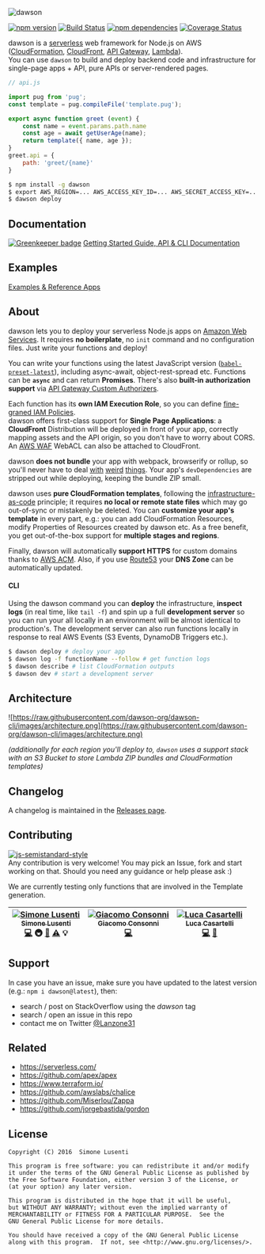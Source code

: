 ![dawson](https://raw.githubusercontent.com/dawson-org/dawson-cli/images/dawson-logo.png)

[![npm version](https://img.shields.io/npm/v/dawson.svg?maxAge=3600)](https://npm.im/dawson)
[![Build Status](https://travis-ci.org/dawson-org/dawson-cli.svg?branch=master)](https://travis-ci.org/dawson-org/dawson-cli)
[![npm dependencies](https://david-dm.org/dawson-org/dawson-cli.svg?maxAge=3600)](https://david-dm.org/dawson-org/dawson-cli)
[![Coverage Status](https://coveralls.io/repos/github/dawson-org/dawson-cli/badge.svg)](https://coveralls.io/github/dawson-org/dawson-cli)

dawson is a [serverless](https://auth0.com/blog/what-is-serverless/) web framework for Node.js on AWS ([CloudFormation](https://aws.amazon.com/cloudformation/), [CloudFront](https://aws.amazon.com/cloudfront/), [API Gateway](https://aws.amazon.com/apigateway/), [Lambda](https://aws.amazon.com/lambda/)).  
You can use `dawson` to build and deploy backend code and infrastructure for single-page apps + API, pure APIs or server-rendered pages.

```js
// api.js

import pug from 'pug';
const template = pug.compileFile('template.pug');

export async function greet (event) {
    const name = event.params.path.name
    const age = await getUserAge(name);
    return template({ name, age });
}
greet.api = {
    path: 'greet/{name}'
}
```
```bash
$ npm install -g dawson
$ export AWS_REGION=... AWS_ACCESS_KEY_ID=... AWS_SECRET_ACCESS_KEY=...
$ dawson deploy
```

## Documentation

[![Greenkeeper badge](https://badges.greenkeeper.io/dawson-org/dawson-cli.svg)](https://greenkeeper.io/)
[Getting Started Guide, API & CLI Documentation](https://github.com/dawson-org/dawson-cli/blob/master/docs/README.md)

## Examples
[Examples & Reference Apps](https://github.com/dawson-org/dawson-examples)

## About
dawson lets you to deploy your serverless Node.js apps on [Amazon Web Services](https://aws.amazon.com). It requires **no boilerplate**, no `init` command and no configuration files. Just write your functions and deploy!

You can write your functions using the latest JavaScript version ([`babel-preset-latest`](https://babeljs.io/docs/plugins/preset-latest/)), including async-await, object-rest-spread etc. Functions can be **`async`** and can return **Promises**. There's also **built-in authorization support** via [API Gateway Custom Authorizers](https://docs.aws.amazon.com/apigateway/latest/developerguide/use-custom-authorizer.html).

Each function has its **own IAM Execution Role**, so you can define [fine-graned IAM Policies](https://docs.aws.amazon.com/IAM/latest/UserGuide/best-practices.html#grant-least-privilege).  
dawson offers first-class support for **Single Page Applications**: a **CloudFront** Distribution will be deployed in front of your app, correctly mapping assets and the API origin, so you don't have to worry about CORS. An [AWS WAF](https://aws.amazon.com/waf/) WebACL can also be attached to CloudFront.

dawson **does not bundle** your app with webpack, browserify or rollup, so you'll never have to deal [with](https://github.com/aws/aws-sdk-js/issues/603) [weird](https://github.com/substack/brfs) [things](https://stackoverflow.com/questions/32253362/how-do-i-build-a-single-js-file-for-aws-lambda-nodejs-runtime). Your app's `devDependencies` are stripped out while deploying, keeping the bundle ZIP small.

dawson uses **pure CloudFormation templates**, following the [infrastructure-as-code](https://en.wikipedia.org/wiki/Infrastructure_as_Code) principle; it requires **no local or remote state files** which may go out-of-sync or mistakenly be deleted. You can **customize your app's template** in every part, e.g.: you can add CloudFormation Resources, modify Properties of Resources created by dawson etc. As a free benefit, you get out-of-the-box support for **multiple stages and regions**.

Finally, dawson will automatically **support HTTPS** for custom domains thanks to [AWS ACM](https://aws.amazon.com/acm/). Also, if you use [Route53](https://aws.amazon.com/route53/) your **DNS Zone** can be automatically updated.

#### CLI
Using the dawson command you can **deploy** the infrastructure, **inspect logs** (in real time, like `tail -f`) and spin up a full **development server** so you can run your all locally in an environment will be almost identical to production's. The development server can also run functions locally in response to real AWS Events (S3 Events, DynamoDB Triggers etc.).

```bash
$ dawson deploy # deploy your app
$ dawson log -f functionName --follow # get function logs
$ dawson describe # list CloudFormation outputs
$ dawson dev # start a development server
```

## Architecture

![https://raw.githubusercontent.com/dawson-org/dawson-cli/images/architecture.png](https://raw.githubusercontent.com/dawson-org/dawson-cli/images/architecture.png)

*(additionally for each region you'll deploy to, `dawson` uses a support stack with an S3 Bucket to store Lambda ZIP bundles and CloudFormation templates)*

## Changelog
A changelog is maintained in the [Releases page](https://github.com/dawson-org/dawson-cli/releases).

## Contributing
[![js-semistandard-style](https://img.shields.io/badge/code%20style-semistandard-brightgreen.svg?style=plastic)](https://github.com/Flet/semistandard)  
Any contribution is very welcome! You may pick an Issue, fork and start working on that. Should you need any guidance or help please ask :)  

We are currently testing only functions that are involved in the Template generation.  

<!-- Contributors START
Simone_Lusenti lusentis https://twitter.com/Lanzone31 code infra doc tests example
Giacomo_Consonni giaco9 https://twitter.com/GiacomoConsonni code
Luca_Casartelli lcasartelli https://twitter.com/CasartelliLuca code doc
Contributors END -->
<!-- Contributors table START -->
| [![Simone Lusenti](https://avatars.githubusercontent.com/lusentis?s=100)<br /><sub>Simone Lusenti</sub>](https://twitter.com/Lanzone31)<br />[💻](git@github.com:lusentis/dawson/commits?author=lusentis) 🚇 [📖](git@github.com:lusentis/dawson/commits?author=lusentis) [⚠️](git@github.com:lusentis/dawson/commits?author=lusentis) 💡 | [![Giacomo Consonni](https://avatars.githubusercontent.com/giaco9?s=100)<br /><sub>Giacomo Consonni</sub>](https://twitter.com/GiacomoConsonni)<br />[💻](git@github.com:lusentis/dawson/commits?author=giaco9) | [![Luca Casartelli](https://avatars.githubusercontent.com/lcasartelli?s=100)<br /><sub>Luca Casartelli</sub>](https://twitter.com/CasartelliLuca)<br />[💻](git@github.com:lusentis/dawson/commits?author=lcasartelli) [📖](git@github.com:lusentis/dawson/commits?author=lcasartelli) |
| :---: | :---: | :---: |
<!-- Contributors table END -->

## Support
In case you have an issue, make sure you have updated to the latest version (e.g.: `npm i dawson@latest`), then:

* search / post on StackOverflow using the *dawson* tag
* search / open an issue in this repo
* contact me on Twitter [@Lanzone31](https://twitter.com/Lanzone31)


## Related
* https://serverless.com/
* https://github.com/apex/apex
* https://www.terraform.io/
* https://github.com/awslabs/chalice
* https://github.com/Miserlou/Zappa
* https://github.com/jorgebastida/gordon


## License

    Copyright (C) 2016  Simone Lusenti

    This program is free software: you can redistribute it and/or modify
    it under the terms of the GNU General Public License as published by
    the Free Software Foundation, either version 3 of the License, or
    (at your option) any later version.

    This program is distributed in the hope that it will be useful,
    but WITHOUT ANY WARRANTY; without even the implied warranty of
    MERCHANTABILITY or FITNESS FOR A PARTICULAR PURPOSE.  See the
    GNU General Public License for more details.

    You should have received a copy of the GNU General Public License
    along with this program.  If not, see <http://www.gnu.org/licenses/>.

